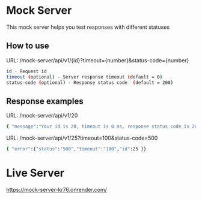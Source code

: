 # Mock Server

This mock server helps you test responses with different statuses

## How to use

URL: /mock-server/api/v1/{id}?timeout={number}&status-code={number}

```sh
id - Request id
timeout (optional) - Server response timeout (default = 0)
status-code (optional) - Response status code  (default = 200)
```

## Response examples

URL: /mock-server/api/v1/20

```sh
{ "message":"Your id is 20, timeout is 0 ms, response status code is 200" }
```

URL: /mock-server/api/v1/25?timeout=100&status-code=500

```sh
{ "error":{"status":"500","timeout":"100","id":25 }}
```

# Live Server

https://mock-server-kr76.onrender.com/

